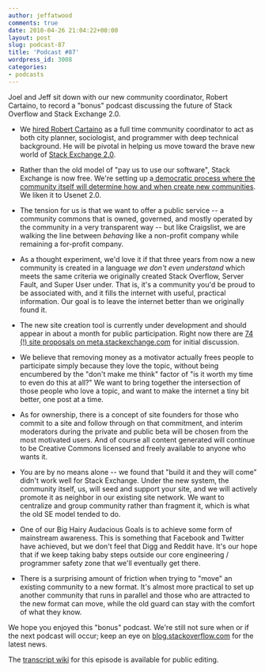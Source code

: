 ```yaml
---
author: jeffatwood
comments: true
date: 2010-04-26 21:04:22+00:00
layout: post
slug: podcast-87
title: 'Podcast #87'
wordpress_id: 3008
categories:
- podcasts
---
```


Joel and Jeff sit down with our new community coordinator, Robert Cartaino, to record a "bonus" podcast discussing the future of Stack Overflow and Stack Exchange 2.0.



	
  * We [hired Robert Cartaino](http://blog.stackoverflow.com/2010/04/welcome-stack-overflow-valued-associate-00005/) as a full time community coordinator to act as both city planner, sociologist, and programmer with deep technical background. He will be pivotal in helping us move toward the brave new world of [Stack Exchange 2.0](http://blog.stackexchange.com/post/518474918/stack-exchange-2-0).

	
  * Rather than the old model of "pay us to use our software", Stack Exchange is now free. We're setting up a[ democratic process where the community itself will determine how and when create new communities](http://blog.stackexchange.com/post/518474918/stack-exchange-2-0). We liken it to Usenet 2.0.

	
  * The tension for us is that we want to offer a public service -- a community commons that is owned, governed, and mostly operated by the community in a very transparent way -- but like Craigslist, we are walking the line between _behaving_ like a non-profit company while remaining a for-profit company.

	
  * As a thought experiment, we'd love it if that three years from now a new community is created in a language _we don't even understand_ which meets the same criteria we originally created Stack Overflow, Server Fault, and Super User under. That is, it's a community you'd be proud to be associated with, and it fills the internet with useful, practical information. Our goal is to leave the internet better than we originally found it.

	
  * The new site creation tool is currently under development and should appear in about a month for public participation. Right now there are [74 (!) site proposals on meta.stackexchange.com](http://meta.stackexchange.com/questions/tagged/site-proposal) for initial discussion.

	
  * We believe that removing money as a motivator actually frees people to participate simply because they love the topic, without being encumbered by the "don't make me think" factor of "is it worth my time to even do this at all?" We want to bring together the intersection of those people who love a topic, and want to make the internet a tiny bit better, one post at a time.

	
  * As for ownership, there is a concept of site founders for those who commit to a site and follow through on that commitment, and interim moderators during the private and public beta will be chosen from the most motivated users. And of course all content generated will continue to be Creative Commons licensed and freely available to anyone who wants it.

	
  * You are by no means alone -- we found that "build it and they will come" didn't work well for Stack Exchange. Under the new system, the community itself, us, will seed and support your site, and we will actively promote it as neighbor in our existing site network. We want to centralize and group community rather than fragment it, which is what the old SE model tended to do.

	
  * One of our Big Hairy Audacious Goals is to achieve some form of mainstream awareness. This is something that Facebook and Twitter have achieved, but we don't feel that Digg and Reddit have. It's our hope that if we keep taking baby steps outside our core engineering / programmer safety zone that we'll eventually get there.

	
  * There is a surprising amount of friction when trying to "move" an existing community to a new format. It's almost more practical to set up another community that runs in parallel and those who are attracted to the new format can move, while the old guard can stay with the comfort of what they know.


We hope you enjoyed this "bonus" podcast. We're still not sure when or if the next podcast will occur; keep an eye on [blog.stackoverflow.com](http://blog.stackoverflow.com) for the latest news.

The [transcript wiki](https://stackoverflow.fogbugz.com/default.asp?W29204) for this episode is available for public editing.


